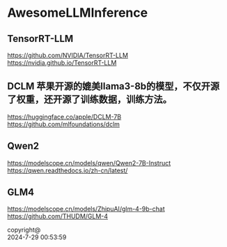 # AwesomeLLMInference
## TensorRT-LLM
https://github.com/NVIDIA/TensorRT-LLM  
https://nvidia.github.io/TensorRT-LLM
## DCLM 苹果开源的媲美llama3-8b的模型，不仅开源了权重，还开源了训练数据，训练方法。
https://huggingface.co/apple/DCLM-7B  
https://github.com/mlfoundations/dclm
## Qwen2
https://modelscope.cn/models/qwen/Qwen2-7B-Instruct  
https://qwen.readthedocs.io/zh-cn/latest/
## GLM4
https://modelscope.cn/models/ZhipuAI/glm-4-9b-chat
https://github.com/THUDM/GLM-4


copyright@  
2024-7-29 00:53:59
